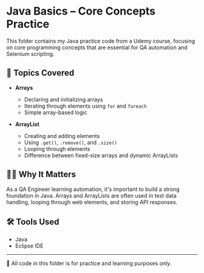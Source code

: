 # Java Basics – Core Concepts Practice

This folder contains my Java practice code from a Udemy course, focusing on core programming concepts that are essential for QA automation and Selenium scripting.

## 🧠 Topics Covered

- **Arrays**
  - Declaring and initializing arrays
  - Iterating through elements using `for` and `foreach`
  - Simple array-based logic

- **ArrayList**
  - Creating and adding elements
  - Using `.get()`, `.remove()`, and `.size()`
  - Looping through elements
  - Difference between fixed-size arrays and dynamic ArrayLists

## 👩‍💻 Why It Matters

As a QA Engineer learning automation, it's important to build a strong foundation in Java. Arrays and ArrayLists are often used in test data handling, looping through web elements, and storing API responses.

## 🛠 Tools Used

- Java
- Eclipse IDE

---

📌 All code in this folder is for practice and learning purposes only.
